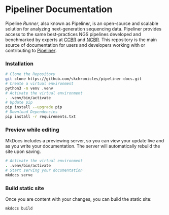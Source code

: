 # Pipeliner Documentation  
Pipeline *Runner*, also known as Pipeline*r*, is an open-source and scalable solution for analyzing next-generation sequencing data. Pipeliner provides access to the same best-practices NGS pipelines developed and benchmarked by experts at [CCBR](https://ccbr.ccr.cancer.gov/) and [NCBR](https://ncbr.ncifcrf.gov/). This repository is the main source of documentation for users and developers working with or contributing to [Pipeline*r*](https://github.com/CCBR/Pipeliner).

### Installation
```bash
# Clone the Repository
git clone https://github.com/skchronicles/pipeliner-docs.git
# Create a virtual environment
python3 -m venv .venv
# Activate the virtual environment
. .venv/bin/activate
# Update pip
pip install --upgrade pip
# Download Dependencies
pip install -r requirements.txt
```

### Preview while editing  
MkDocs includes a previewing server, so you can view your update live and as you write your documentation. The server will automatically rebuild the site upon saving.  
```bash
# Activate the virtual environment
. .venv/bin/activate
# Start serving your documentation
mkdocs serve
```

### Build static site  
Once you are content with your changes, you can build the static site:  
```bash
mkdocs build
```
